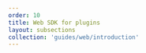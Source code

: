 ```yaml
---
order: 10
title: Web SDK for plugins
layout: subsections
collection: 'guides/web/introduction'
---
```


